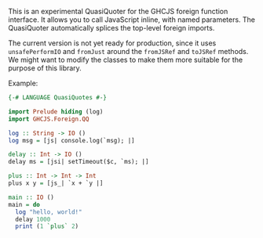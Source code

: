 This is an experimental QuasiQuoter for the GHCJS foreign function interface. It allows
you to call JavaScript inline, with named parameters. The QuasiQuoter automatically
splices the top-level foreign imports.

The current version is not yet ready for production, since it uses `unsafePerformIO` and
`fromJust` around the `fromJSRef` and `toJSRef` methods. We might want to modify the classes
to make them more suitable for the purpose of this library.

Example:

```haskell
{-# LANGUAGE QuasiQuotes #-}

import Prelude hiding (log)
import GHCJS.Foreign.QQ

log :: String -> IO ()
log msg = [js| console.log(`msg); |]

delay :: Int -> IO ()
delay ms = [jsi| setTimeout($c, `ms); |]

plus :: Int -> Int -> Int
plus x y = [js_| `x + `y |]

main :: IO ()
main = do
  log "hello, world!"
  delay 1000
  print (1 `plus` 2)
```